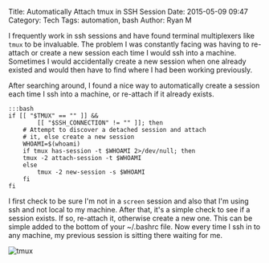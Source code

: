 Title: Automatically Attach tmux in SSH Session
Date: 2015-05-09 09:47
Category: Tech
Tags: automation, bash
Author: Ryan M

I frequently work in ssh sessions and have found terminal multiplexers like `tmux` to be invaluable. The problem I was constantly facing was having to re-attach or create a new  session each time I would ssh into a machine. Sometimes I would accidentally create a new session when one already existed and would then have to find where I had been working previously.
<!-- PELICAN_END_SUMMARY -->  

After searching around, I found a nice way to automatically create a  session each time I ssh into a machine, or re-attach if it already exists.

	:::bash
    if [[ "$TMUX" == "" ]] &&
            [[ "$SSH_CONNECTION" != "" ]]; then
        # Attempt to discover a detached session and attach
        # it, else create a new session
        WHOAMI=$(whoami)
        if tmux has-session -t $WHOAMI 2>/dev/null; then
    	tmux -2 attach-session -t $WHOAMI
        else
            tmux -2 new-session -s $WHOAMI
        fi
    fi

I first check to be sure I'm not in a `screen` session and also that I'm using ssh and not local to my machine. After that, it's a simple check to see if a  session exists. If so, re-attach it, otherwise create a new one. This can be simple added to the bottom of your ~/.bashrc file. Now every time I ssh in to any machine, my previous session is sitting there waiting for me.

![tmux]({static}/assets/articles/attach-tmux-session/tmux.gif)
